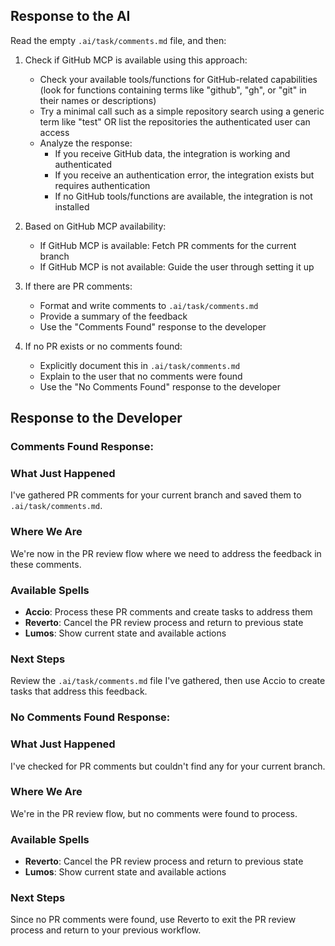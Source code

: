 ## Response to the AI

Read the empty `.ai/task/comments.md` file, and then:

1. Check if GitHub MCP is available using this approach:
   - Check your available tools/functions for GitHub-related capabilities (look for functions containing terms like "github", "gh", or "git" in their names or descriptions)
   - Try a minimal call such as a simple repository search using a generic term like "test" OR list the repositories the authenticated user can access
   - Analyze the response:
     - If you receive GitHub data, the integration is working and authenticated
     - If you receive an authentication error, the integration exists but requires authentication
     - If no GitHub tools/functions are available, the integration is not installed

2. Based on GitHub MCP availability:
   - If GitHub MCP is available: Fetch PR comments for the current branch
   - If GitHub MCP is not available: Guide the user through setting it up

3. If there are PR comments:
   - Format and write comments to `.ai/task/comments.md`
   - Provide a summary of the feedback
   - Use the "Comments Found" response to the developer

4. If no PR exists or no comments found:
   - Explicitly document this in `.ai/task/comments.md`
   - Explain to the user that no comments were found
   - Use the "No Comments Found" response to the developer

## Response to the Developer

### Comments Found Response:

### What Just Happened

I've gathered PR comments for your current branch and saved them to `.ai/task/comments.md`.

### Where We Are

We're now in the PR review flow where we need to address the feedback in these comments.

### Available Spells

- **Accio**: Process these PR comments and create tasks to address them
- **Reverto**: Cancel the PR review process and return to previous state
- **Lumos**: Show current state and available actions

### Next Steps

Review the `.ai/task/comments.md` file I've gathered, then use Accio to create tasks that address this feedback.

### No Comments Found Response:

### What Just Happened

I've checked for PR comments but couldn't find any for your current branch.

### Where We Are

We're in the PR review flow, but no comments were found to process.

### Available Spells

- **Reverto**: Cancel the PR review process and return to previous state
- **Lumos**: Show current state and available actions

### Next Steps

Since no PR comments were found, use Reverto to exit the PR review process and return to your previous workflow.
